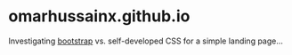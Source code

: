# omarhussainx.github.io
Investigating [bootstrap](https://getbootstrap.com/) vs. self-developed CSS for a simple landing page...

